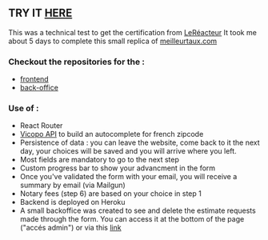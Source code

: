 ## TRY IT [HERE](https://meilleurtaux-clone.netlify.com/demande-simulation/credit-immobilier/step1)

This was a technical test to get the certification from [LeRéacteur](https://www.lereacteur.io/)
It took me about 5 days to complete this small replica of [meilleurtaux.com](https://www.meilleurtaux.com/demande-simulation/credit-immobilier/)

### Checkout the repositories for the : 
- [frontend](https://github.com/LKF92/meilleur-taux-frontend)
- [back-office](https://github.com/LKF92/meilleur-taux-backoffice)

### Use of :
- React Router
- [Vicopo API](https://vicopo.selfbuild.fr/) to build an autocomplete for french zipcode
- Persistence of data : you can leave the website, come back to it the next day, your choices will be saved and you will arrive where you left.
- Most fields are mandatory to go to the next step
- Custom progress bar to show your advancment in the form
- Once you've validated the form with your email, you will receive a summary by email (via Mailgun)
- Notary fees (step 6) are based on your choice in step 1
- Backend is deployed on Heroku
- A small backoffice was created to see and delete the estimate requests made through the form. You can access it at the bottom of the page ("accés admin") or via this [link](https://meilleurtaux-secretbackoffice.netlify.com/)
